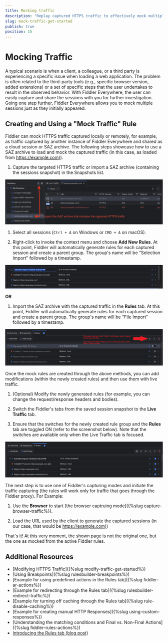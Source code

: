 ```yaml
---
title: Mocking traffic
description: "Replay captured HTTPS traffic to effectively mock multiple HTTP sessions in Fiddler Everywhere web-debugging proxy tool."
slug: mock-traffic-get-started
publish: true
position: 15
---
```



# Mocking Traffic

A typical scenario is when a client, a colleague, or a third party is experiencing a specific issue when loading a web application. The problem is often related to the third-party tools (e.g., specific browser version, added extensions) or a set of specific steps that the user undertakes to result in the observed behavior. With Fiddler Everywhere, the user can easily capture and share the sessions with you for further investigation. Going one step further, Fiddler Everywhere allows you to mock multiple sessions just as they initially appeared.

## Creating and Using a "Mock Traffic" Rule

Fiddler can mock HTTPS traffic captured locally or remotely, for example, as traffic captured by another instance of Fiddler Everywhere and shared as a cloud session or SAZ archive. The following steps showcase how to use a SAZ archive to load and mock the captured traffic (in this case, as loaded from [https://example.com)](https://example.com)).


1. Capture the targeted HTTPS traffic or import a SAZ archive (containing the sessions snapshot) in the Snapshots list.

 ![Loading SAZ archive with captured traffic](../images/rules/mock-rules-saz.png)

1. Select all sessions (`Ctrl + A` on Windows or `CMD + A` on macOS).

1. Right-click to invoke the context menu and choose **Add New Rules**. At this point, Fiddler will automatically generate rules for each captured session and create a parent group. The group's name will be "Selection Import" followed by a timestamp.

 ![Loading SAZ archive with captured traffic](../images/rules/mock-rules-saz-tab.png)

**OR**

1. Import the SAZ archive with the captured traffic in the **Rules** tab. At this point, Fiddler will automatically generate rules for each captured session and create a parent group. The group's name will be "File Import" followed by a timestamp.

 ![Loading SAZ in RUles tab to automaticaly created a set of new rules](../images/rules/importing-saz-in-rules-tab.png)

Once the mock rules are created through the above methods, you can add modifications (within the newly created rules) and then use them with live traffic.

1. (Optional) Modify the newly generated rules (for example, you can change the request/response headers and bodies).

1. Switch the Fiddler's tabs from the saved session snapshot to the **Live Traffic** tab. 

1. Ensure that the switches for the newly created rule group and the **Rules** tab are toggled ON (refer to the screenshot below). Note that the switches are available only when the Live Traffic tab is focused.

 ![Loading SAZ archive with captured traffic](../images/rules/mock-rules-live-traffic-tab.png)

The next step is to use one of Fiddler's capturing modes and initiate the traffic capturing (the rules will work only for traffic that goes through the Fiddler proxy). For Example:

1. Use the **Browser** to start [the browser captruing mode]({%slug capture-browser-traffic%}).

1. Load the URL used by the client to generate the captured sessions (in our case, that would be [https://example.com)](https://example.com))

That's it! At this very moment, the shown page is not the original one, but the one as mocked from the active Fiddler rules. 


## Additional Resources

- [Modifying HTTPS Traffic]({%slug modify-traffic-get-started%})
- [Using Breakpoints]({%slug rulesbuilder-breakpoints%})
- [Example for using predefined actions in the Rules tab]({%slug fiddler-ar-actions%})
- [Example for redirecting through the Rules tab]({%slug rulesbuilder-redirect-traffic%})
- [Example for turning off caching through the Rules tab]({%slug rule-disable-caching%})
- [Example for creating manual HTTP Responses]({%slug using-custom-responses%})
- [Understanding the matching conditions and Final vs. Non-Final Actions]({%slug fiddler-rules-actions%})
- [Introducing the Rules tab (blog post)](https://www.telerik.com/blogs/introducing-new-rule-builder-fiddler-everywhere)
